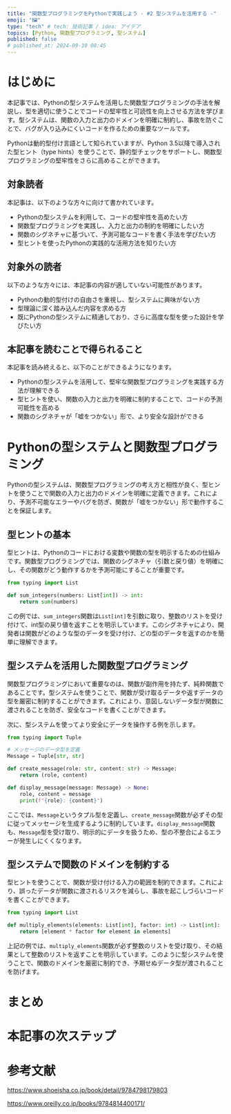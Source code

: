 ```yaml
---
title: "関数型プログラミングをPythonで実践しよう - #2 型システムを活用する -"
emoji: "🖼️"
type: "tech" # tech: 技術記事 / idea: アイデア
topics: [Python, 関数型プログラミング, 型システム]
published: false
# published_at: 2024-09-30 08:45
---
```



# はじめに

本記事では、Pythonの型システムを活用した関数型プログラミングの手法を解説し、型を適切に使うことでコードの堅牢性と可読性を向上させる方法を学びます。型システムは、関数の入力と出力のドメインを明確に制約し、事故を防ぐことで、バグが入り込みにくいコードを作るための重要なツールです。

Pythonは動的型付け言語として知られていますが、Python 3.5以降で導入された型ヒント（type hints）を使うことで、静的型チェックをサポートし、関数型プログラミングの堅牢性をさらに高めることができます。

## 対象読者

本記事は、以下のような方々に向けて書かれています。

- Pythonの型システムを利用して、コードの堅牢性を高めたい方
- 関数型プログラミングを実践し、入力と出力の制約を明確にしたい方
- 関数のシグネチャに基づいて、予測可能なコードを書く手法を学びたい方
- 型ヒントを使ったPythonの実践的な活用方法を知りたい方

## 対象外の読者

以下のような方々には、本記事の内容が適していない可能性があります。

- Pythonの動的型付けの自由さを重視し、型システムに興味がない方
- 型理論に深く踏み込んだ内容を求める方
- 既にPythonの型システムに精通しており、さらに高度な型を使った設計を学びたい方

## 本記事を読むことで得られること

本記事を読み終えると、以下のことができるようになります。

- Pythonの型システムを活用して、堅牢な関数型プログラミングを実践する方法が理解できる
- 型ヒントを使い、関数の入力と出力を明確に制約することで、コードの予測可能性を高める
- 関数のシグネチャが「嘘をつかない」形で、より安全な設計ができる


# Pythonの型システムと関数型プログラミング

Pythonの型システムは、関数型プログラミングの考え方と相性が良く、型ヒントを使うことで関数の入力と出力のドメインを明確に定義できます。これにより、予測不可能なエラーやバグを防ぎ、関数が「嘘をつかない」形で動作することを保証します。

## 型ヒントの基本

型ヒントは、Pythonのコードにおける変数や関数の型を明示するための仕組みです。関数型プログラミングでは、関数のシグネチャ（引数と戻り値）を明確にし、その関数がどう動作するかを予測可能にすることが重要です。

```python
from typing import List

def sum_integers(numbers: List[int]) -> int:
    return sum(numbers)
```

この例では、`sum_integers`関数は`List[int]`を引数に取り、整数のリストを受け付けて、int型の戻り値を返すことを明示しています。このシグネチャにより、開発者は関数がどのような型のデータを受け付け、どの型のデータを返すのかを簡単に理解できます。

## 型システムを活用した関数型プログラミング

関数型プログラミングにおいて重要なのは、関数が副作用を持たず、純粋関数であることです。型システムを使うことで、関数が受け取るデータや返すデータの型を厳密に制約することができます。これにより、意図しないデータ型が関数に渡されることを防ぎ、安全なコードを書くことができます。

次に、型システムを使ってより安全にデータを操作する例を示します。

```python
from typing import Tuple

# メッセージのデータ型を定義
Message = Tuple[str, str]

def create_message(role: str, content: str) -> Message:
    return (role, content)

def display_message(message: Message) -> None:
    role, content = message
    print(f"{role}: {content}")
```

ここでは、`Message`というタプル型を定義し、`create_message`関数が必ずその型に従ってメッセージを生成するように制約しています。`display_message`関数も、`Message`型を受け取り、明示的にデータを扱うため、型の不整合によるエラーが発生しにくくなります。

## 型システムで関数のドメインを制約する

型ヒントを使うことで、関数が受け付ける入力の範囲を制約できます。これにより、誤ったデータが関数に渡されるリスクを減らし、事故を起こしづらいコードを書くことができます。

```python
from typing import List

def multiply_elements(elements: List[int], factor: int) -> List[int]:
    return [element * factor for element in elements]
```

上記の例では、`multiply_elements`関数が必ず整数のリストを受け取り、その結果として整数のリストを返すことを明示しています。このように型システムを使うことで、関数のドメインを厳密に制約でき、予期せぬデータ型が渡されることを防げます。

# まとめ


# 本記事の次ステップ


# 参考文献

https://www.shoeisha.co.jp/book/detail/9784798179803

https://www.oreilly.co.jp/books/9784814400171/

